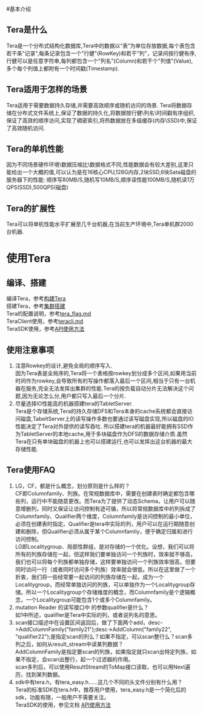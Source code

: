 #基本介绍
## Tera是什么
Tera是一个分布式结构化数据库,Tera中的数据以“表”为单位存放数据,每个表包含若干条"记录",每条记录包含一个"行健"(RowKey)和若干"列"，记录间按行健有序,行健可以是任意字符串,每列都包含一个"列名"(Column)和若干个"列值"(Value),多个每个列值上都附有一个时间戳(Timestamp).

## Tera适用于怎样的场景  
Tera适用于需要数据持久存储,并需要高效顺序或随机访问的场景. Tera将数据存储在分布式文件系统上,保证了数据的持久化,将数据按行健\列名\时间戳有序组织,保证了高效的顺序访问,实现了稠密索引,将热数据放在多级缓存(内存\SSD)中,保证了高效随机访问.

## Tera的单机性能  
因为不同场景硬件环境\数据压缩比\数据格式不同,性能数据会有较大差别,这里只能给出一个大概的值,可以认为是在16核心CPU,128G内存,2块SSD,6块Sata磁盘的服务器下的性能:
顺序写80MB/S,随机写10MB/S,顺序读性能100MB/S,随机读1万QPS(SSD),500QPS(磁盘)

## Tera的扩展性  
Tera可以将单机性能水平扩展至几千台机器,在当前生产环境中,Tera单机群2000台机器.

# 使用Tera
## 编译、搭建
编译Tera，参考[构建Tera](https://github.com/baidu/tera/blob/master/BUILD)  
搭建Tera，参考[集群搭建](https://github.com/baidu/tera/blob/master/doc/cluster_setup.md)  
Tera的配置说明，参考[tera_flag.md](https://github.com/baidu/tera/blob/master/doc/tera_flag.md)  
TeraClient使用，参考[teracli.md](https://github.com/baidu/tera/blob/master/doc/teracli.md)  
TeraSDK使用，参考[API使用方法](https://github.com/baidu/tera/wiki/%E4%B8%BB%E8%A6%81API%E4%BD%BF%E7%94%A8%E6%96%B9%E6%B3%95)  

## 使用注意事项  
1. 注意Rowkey的设计,避免全局的顺序写入.  
因为Tera表是全局序的,Tera将一个表格按rowkey划分成多个区间,如果用当前时间作为rowkey,会导致所有的写操作都落入最后一个区间,相当于只有一台机器在服务,完全无法发挥出集群的性能.Tera的按负载自动分片无法解决这个问题,因为无论怎么分,用户都只写入最后一个分片.  
2. 尽量选择IO性能高的机器搭建tera的TabletServer.  
Tera是个存储系统,Tera的持久存储DFS和Tera本身的cache系统都会直接访问磁盘,TabeltServer上的读写操作多数也要通过读写磁盘实现,所以磁盘的IO性能决定了Tera对外提供的读写吞吐. 所以搭建tera的机器最好能拥有SSD作为TabletServer的本地cache,用于多块磁盘作为DFS的数据存储介质.虽然Tera在只有单块磁盘的机器上也可以搭建运行,也可以发挥出这台机器的最大存储性能.  

## Tera使用FAQ  
1. LG，CF，都是什么概念，划分原则是什么样的？  
CF即Columnfamily、列族。在常规数据库中，需要在创建表时确定都包含哪些列，运行中不能随意更改。而Tera为了提供了动态Schema，让用户可以随意增删列，同时又保证让访问控制有迹可循，所以将常规数据库中的列拆成了Columnfamily、Qualifier两个维度，Columnfamily是访问控制的最小单位，必须在创建表时指定。Qualifier是tera中实际的列，用户可以在运行期随意创建和删除，但Qualifier必须从属于某个Columnfamliy，便于确定归属和进行访问控制。  
LG即Localitygroup、局部性群组，是对存储的一个优化。设想，我们可以将所有的列族存储在一起，但这样我们要单独访问一个列族时，效率就不够高，我们也可以将每个列族都单独存储，这样要单独访问一个列族效率很高，但要同时访问一行（或者同时访问多个列族）效率就会很低。所以在这里做了一个折衷，我们将一些经常要一起访问的列族存储在一起，成为一个Localitygroup，而经常单独访问的列族，可以单独作为一个Localitygroup存储。所以一个Localitygroup个存储维度的概念，而Columnfamily是个逻辑概念，一个Localitygroup可能包含1个或多个Columnfamily。  
2. mutation Reader 的读写接口中 的参数qualifier是什么？  
如1中所述，qualifier是Tera中实际的列，或者说列名的意思。  
3. scan接口描述中在设置区间返回后，做了下面两个add，desc->AddColumnFamily("family21");desc->AddColumn("family22", "qualifier22");是指定scan的列么？如果不指定，可以scan整行么？scan多列之后，如何从result_stream中读某列数据？  
AddColumnFamily是指定要scan的列族，如果指定就只scan出特定列族，如果不指定，会scan出整行，起一个过滤器的作用。  
scan多列后，可以使用ResultStream的ToMap接口读取，也可以用Next遍历，找到某列数据。
4. sdk中有tera.h，有tera_easy.h……这几个不同的头文件分别有什么用？  
Tera的标准SDK在tera.h中，推荐用户使用，tera_easy.h是一个简化后的sdk，功能有限，一般用户不需要关注。  
TeraSDK的使用，参见文档 [API使用方法](https://github.com/baidu/tera/wiki/%E4%B8%BB%E8%A6%81API%E4%BD%BF%E7%94%A8%E6%96%B9%E6%B3%95)  

